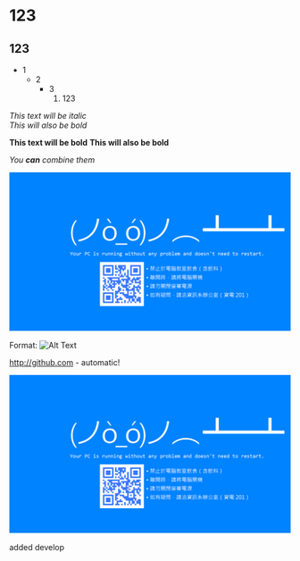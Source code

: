 # 123  
## 123 
* 1  
    * 2
        * 3
            1. 123

*This text will be italic*    
_This will also be bold_

**This text will be bold**
__This will also be bold__

_You __can__ combine them_


![bindoor](123/wallpaper.png)



Format: ![Alt Text](url)

http://github.com - automatic!

[![bindoor](123/wallpaper.png)](http://github.com)

added develop 
